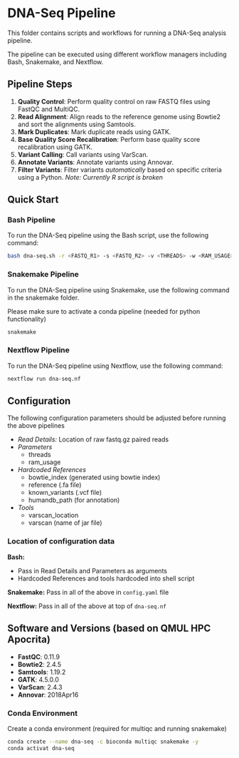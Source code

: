 # DNA-Seq Pipeline

This folder contains scripts and workflows for running a DNA-Seq analysis pipeline. 

The pipeline can be executed using different workflow managers including Bash, Snakemake, and Nextflow.

## Pipeline Steps

1. **Quality Control**: Perform quality control on raw FASTQ files using FastQC and MultiQC.
2. **Read Alignment**: Align reads to the reference genome using Bowtie2 and sort the alignments using Samtools.
3. **Mark Duplicates**: Mark duplicate reads using GATK.
4. **Base Quality Score Recalibration**: Perform base quality score recalibration using GATK.
5. **Variant Calling**: Call variants using VarScan.
6. **Annotate Variants**: Annotate variants using Annovar.
7. **Filter Variants**: Filter variants *automatically* based on specific criteria using a Python. *Note: Currently R script is broken*

## Quick Start

### Bash Pipeline

To run the DNA-Seq pipeline using the Bash script, use the following command:

```sh
bash dna-seq.sh -r <FASTQ_R1> -s <FASTQ_R2> -v <THREADS> -w <RAM_USAGE>
```

### Snakemake Pipeline

To run the DNA-Seq pipeline using Snakemake, use the following command in the snakemake folder.

Please make sure to activate a conda pipeline (needed for python functionality)

```sh
snakemake
```

### Nextflow Pipeline

To run the DNA-Seq pipeline using Nextflow, use the following command:

```sh
nextflow run dna-seq.nf
```

## Configuration

The following configuration parameters should be adjusted before running the above pipelines

- *Read Details:* Location of raw fastq.gz paired reads
- *Parameters*
  - threads
  - ram_usage
- *Hardcoded References*
  - bowtie_index (generated using bowtie index)
  - reference (.fa file)
  - known_variants (.vcf file)
  - humandb_path (for annotation)
- *Tools*
  - varscan_location
  - varscan (name of jar file)

### Location of configuration data

**Bash:**

- Pass in Read Details and Parameters as arguments
- Hardcoded References and tools hardcoded into shell script
  
**Snakemake:** Pass in all of the above in `config.yaml` file

**Nextflow:** Pass in all of the above at top of `dna-seq.nf`


## Software and Versions (based on QMUL HPC Apocrita)

- **FastQC**: 0.11.9
- **Bowtie2**: 2.4.5
- **Samtools**: 1.19.2
- **GATK**: 4.5.0.0
- **VarScan**: 2.4.3
- **Annovar**: 2018Apr16

### Conda Environment

Create a conda environment (required for multiqc and running snakemake)

```sh
conda create --name dna-seq -c bioconda multiqc snakemake -y
conda activat dna-seq
```
